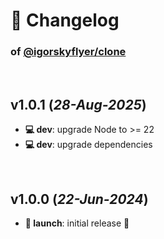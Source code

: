 # 📒 Changelog

### of [@igorskyflyer/clone](https://github.com/igorskyflyer/npm-clone-js)

<br>

## v1.0.1 (*28-Aug-2025*)

- **💻 dev**: upgrade Node to >= 22
- **💻 dev**: upgrade dependencies

<br>

## v1.0.0 (*22-Jun-2024*)

- **🚀 launch**: initial release 🎉

